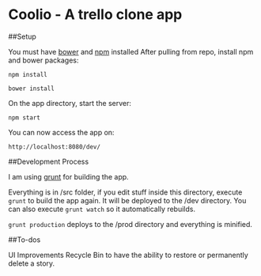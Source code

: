 Coolio - A trello clone app
===========================

##Setup

You must have [bower](http://bower.io/) and [npm](https://nodejs.org/en/download/) installed
After pulling from repo, install npm and bower packages:

`npm install`

`bower install`

On the app directory, start the server:

`npm start`

You can now access the app on:

`http://localhost:8080/dev/`

##Development Process

I am using [grunt](http://gruntjs.com/) for building the app.

Everything is in /src folder, if you edit stuff inside this directory, execute `grunt` to build the app again. It will be deployed to the /dev directory. You can also execute `grunt watch` so it automatically rebuilds.

`grunt production` deploys to the /prod directory and everything is minified.


##To-dos

UI Improvements
Recycle Bin to have the ability to restore or permanently delete a story.

